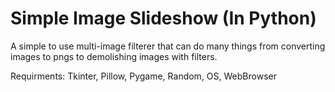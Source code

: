 # Simple Image Slideshow (In Python)
A simple to use multi-image filterer that can do many things from converting images to pngs to demolishing images with filters.

Requirments: Tkinter, Pillow, Pygame, Random, OS, WebBrowser
